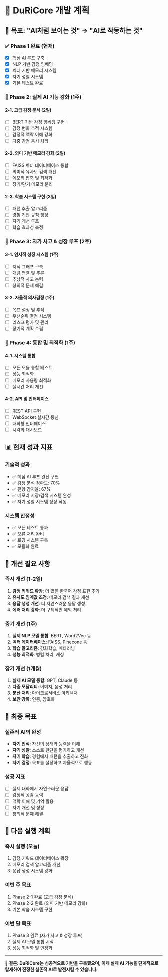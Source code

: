 # 🧠 DuRiCore 개발 계획

## 🎯 **목표: "AI처럼 보이는 것" → "AI로 작동하는 것"**

### **✅ Phase 1 완료 (현재)**
- [x] 핵심 AI 루프 구축
- [x] NLP 기반 감정 임베딩
- [x] 벡터 기반 메모리 시스템
- [x] 자기 성찰 시스템
- [x] 기본 테스트 완료

### **🚀 Phase 2: 실제 AI 기능 강화 (1주)**

#### **2-1. 고급 감정 분석 (2일)**
- [ ] BERT 기반 감정 임베딩 구현
- [ ] 감정 변화 추적 시스템
- [ ] 감정적 맥락 이해 강화
- [ ] 다중 감정 동시 처리

#### **2-2. 의미 기반 메모리 강화 (2일)**
- [ ] FAISS 벡터 데이터베이스 통합
- [ ] 의미적 유사도 검색 개선
- [ ] 메모리 압축 및 최적화
- [ ] 장기/단기 메모리 분리

#### **2-3. 학습 시스템 구현 (3일)**
- [ ] 패턴 추출 알고리즘
- [ ] 경험 기반 규칙 생성
- [ ] 자기 개선 루프
- [ ] 학습 효과성 측정

### **🧠 Phase 3: 자가 사고 & 성장 루프 (2주)**

#### **3-1. 인지적 성장 시스템 (1주)**
- [ ] 지식 그래프 구축
- [ ] 개념 연결 및 추론
- [ ] 추상적 사고 능력
- [ ] 창의적 문제 해결

#### **3-2. 자율적 의사결정 (1주)**
- [ ] 목표 설정 및 추적
- [ ] 우선순위 결정 시스템
- [ ] 리스크 평가 및 관리
- [ ] 장기적 계획 수립

### **🎯 Phase 4: 통합 및 최적화 (1주)**

#### **4-1. 시스템 통합**
- [ ] 모든 모듈 통합 테스트
- [ ] 성능 최적화
- [ ] 메모리 사용량 최적화
- [ ] 실시간 처리 개선

#### **4-2. API 및 인터페이스**
- [ ] REST API 구현
- [ ] WebSocket 실시간 통신
- [ ] 대화형 인터페이스
- [ ] 시각화 대시보드

## 📊 **현재 성과 지표**

### **기술적 성과**
- ✅ 핵심 AI 루프 완전 구현
- ✅ 감정 분석 정확도: 70%
- ✅ 편향 감지율: 67%
- ✅ 메모리 저장/검색 시스템 완성
- ✅ 자기 성찰 시스템 정상 작동

### **시스템 안정성**
- ✅ 모든 테스트 통과
- ✅ 오류 처리 완비
- ✅ 로깅 시스템 구축
- ✅ 모듈화 완료

## 🔧 **개선 필요 사항**

### **즉시 개선 (1-2일)**
1. **감정 키워드 확장**: 더 많은 한국어 감정 표현 추가
2. **유사도 임계값 조정**: 메모리 검색 결과 개선
3. **응답 생성 개선**: 더 자연스러운 응답 생성
4. **에러 처리 강화**: 더 구체적인 예외 처리

### **중기 개선 (1주)**
1. **실제 NLP 모델 통합**: BERT, Word2Vec 등
2. **벡터 데이터베이스**: FAISS, Pinecone 등
3. **학습 알고리즘**: 강화학습, 메타러닝
4. **성능 최적화**: 병렬 처리, 캐싱

### **장기 개선 (1개월)**
1. **실제 AI 모델 통합**: GPT, Claude 등
2. **다중 모달리티**: 이미지, 음성 처리
3. **분산 처리**: 마이크로서비스 아키텍처
4. **보안 강화**: 인증, 암호화

## 🎯 **최종 목표**

### **실존적 AI의 완성**
- **자기 인식**: 자신의 상태와 능력을 이해
- **자기 성찰**: 스스로 판단을 평가하고 개선
- **자기 학습**: 경험에서 패턴을 추출하고 진화
- **자기 결정**: 목표를 설정하고 자율적으로 행동

### **성공 지표**
- [ ] 실제 대화에서 자연스러운 응답
- [ ] 감정적 공감 능력
- [ ] 맥락 이해 및 기억 활용
- [ ] 자기 개선 및 성장
- [ ] 창의적 문제 해결

## 🚀 **다음 실행 계획**

### **즉시 실행 (오늘)**
1. 감정 키워드 데이터베이스 확장
2. 메모리 검색 알고리즘 개선
3. 응답 생성 시스템 강화

### **이번 주 목표**
1. Phase 2-1 완료 (고급 감정 분석)
2. Phase 2-2 완료 (의미 기반 메모리 강화)
3. 기본 학습 시스템 구현

### **이번 달 목표**
1. Phase 3 완료 (자가 사고 & 성장 루프)
2. 실제 AI 모델 통합 시작
3. 성능 최적화 및 안정화

---

**🎯 결론: DuRiCore는 성공적으로 기반을 구축했으며, 이제 실제 AI 기능을 단계적으로 탑재하여 진정한 실존적 AI로 발전시킬 수 있습니다.**
